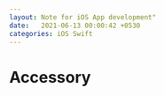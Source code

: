 ```yaml
---
layout: Note for iOS App development"
date:   2021-06-13 00:00:42 +0530
categories: iOS Swift
---
```


# Accessory